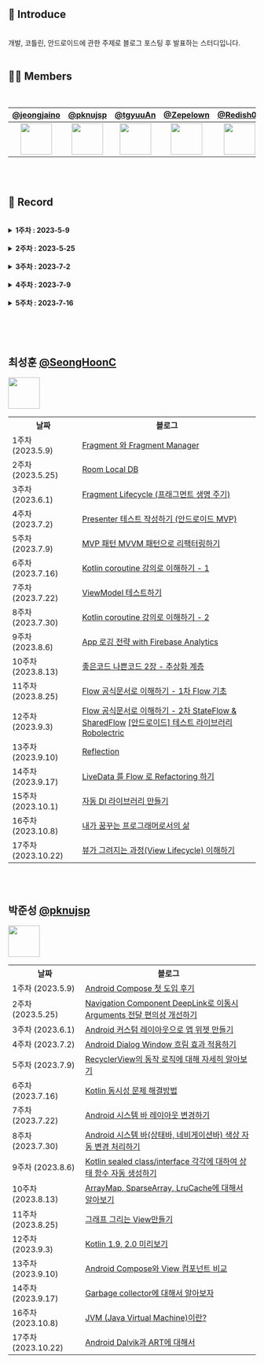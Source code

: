 ## 💫 Introduce

<br>
개발, 코틀린, 안드로이드에 관한 주제로 블로그 포스팅 후 발표하는 스터디입니다.
<br><br>

## 🧑‍💻 Members

<br>

|                                             [@jeongjaino](https://github.com/jeongjaino)                                             |                                                [@pknujsp](https://github.com/pknujsp)                                                 |                                                 [@tgyuuAn](https://github.com/tgyuuAn)                                                 |                                             [@Zepelown](https://github.com/Zepelown)                                              |                                             [@Redish03](https://github.com/Redish03)                                              |                                             [@SeongHoonC](https://github.com/SeongHoonC)                                             |
| :----------------------------------------------------------------------------------------------------------------------------------: | :-----------------------------------------------------------------------------------------------------------------------------------: | :------------------------------------------------------------------------------------------------------------------------------------: | :-------------------------------------------------------------------------------------------------------------------------------: | :-------------------------------------------------------------------------------------------------------------------------------: | :----------------------------------------------------------------------------------------------------------------------------------: |
| <a href="(https://github.com/jeongjaino"><img src="https://avatars.githubusercontent.com/u/77484719?v=4" width="64" height="64"></a> | <a href="https://github.com/pknujsp"><img src="https://avatars.githubusercontent.com/u/48265129?s=64&v=4" width="64" height="64"></a> | <a href="https://github.com/tgyuuAn"><img src="https://avatars.githubusercontent.com/u/116813010?s=64&v=4" width="64" height="64"></a> | <a href="https://github.com/Zepelown"><img src="https://avatars.githubusercontent.com/u/49135677?v=4" width="64" height="64"></a> | <a href="https://github.com/Redish03"><img src="https://avatars.githubusercontent.com/u/98575563?v=4" width="64" height="64"></a> | <a href="https://github.com/SeongHoonC"><img src="https://avatars.githubusercontent.com/u/108349655?v=4" width="64" height="64"></a> |

<br><br>
## 📝 Record

<br>

<details>
<summary><strong>1주차 : 2023-5-9</strong></summary>

- [[안드로이드] 아키텍처 원칙](https://namamim.tistory.com/1) - ([@Zepelown](https://github.com/Zepelown))(https://github.com/pknujsp))
- [Android Jetpack : Paging3 + Room로 로컬 캐싱 구현하기](https://jeongjaino.tistory.com/41) - ([@jeongjaino](https://github.com/jeongjaino))
- [Kotlin 기본 문법 & 함수](https://blog.naver.com/pluto0303/223097477546) - ([@Redish03](https://github.com/Redish03))
</details>
<br>
<details>
<summary><strong>2주차 : 2023-5-25</strong></summary>
  
- [Android SharedData : View간 Data를 공유하는 방법 및 예시](https://jeongjaino.tistory.com/42) - ([@jeongjaino](https://github.com/jeongjaino))
- [Kotlin 기본 문법(2)](https://m.blog.naver.com/pluto0303/223105639326) - ([@Redish03](https://github.com/Redish03))
- [[안드로이드]RecyclerView에 관하여](https://namamim.tistory.com/2) - ([@Zepelown](https://github.com/Zepelown))
</details>
<br>
<details>
<summary><strong>3주차 : 2023-7-2</strong></summary>
  
- [앱이 시작되는 방법 3가지 - Cold Start, Warm Start, Hot Start 쉽게 이해하기 (Android)](https://blog.naver.com/tgyuu_/223140430401), [Andorid 12 이후, Splash Screen API로 Splash 대응하기 (Android)](https://blog.naver.com/tgyuu_/223141449215) - ([@tgyuuAn](https://github.com/tgyuuAn))
- [Android 주요 구성 요소](https://blog.naver.com/pluto0303/223144200967) - ([@Redish03](https://github.com/Redish03))
- [[안드로이드]DataStore에 대하여](https://namamim.tistory.com/4) - ([@Zepelown](https://github.com/Zepelown))
- [Android Version Catalog : 라이브러리 버전 관리](https://jeongjaino.tistory.com/46) - ([@jeongjaino](https://github.com/jeongjaino))
</details>
<br>
<details>
<summary><strong>4주차 : 2023-7-9</strong></summary>
  
- [화면 구성하기 - Activity 활용](https://blog.naver.com/pluto0303/223150472475) - ([@Redish03](https://github.com/Redish03))
- [Kotlin Result : 결과와 예외 처리하기](https://jeongjaino.tistory.com/47) - ([@jeongjaino](https://github.com/jeongjaino))
- [[안드로이드]FragmentManager](https://namamim.tistory.com/5) - ([@Zepelown](https://github.com/Zepelown))
- [사용자의 인증을 확인하는 방식 3가지 쿠키, 세션, 토큰 (HTTP)](https://blog.naver.com/tgyuu_/223151236233) - ([@tgyuuAn](https://github.com/tgyuuAn))
</details>
<br>
<details>
<summary><strong>5주차 : 2023-7-16</strong></summary>
  
- [[안드로이드] 콘텐츠 제공자(ContentProvider) 와 콘텐츠 리졸버(ContentResolver)](https://namamim.tistory.com/6) - ([@Zepelown](https://github.com/Zepelown))
- [Android Multi Module : 다중 모듈 구성시 발생할 수 있는 문제](https://jeongjaino.tistory.com/51) - ([@jeongjaino](https://github.com/jeongjaino))
- [클린 아키텍처, MVVM 완전 쉽게 풀어서 설명하기 (1) - 의존성, 의존성 역전 (Architecture Pattern)](https://blog.naver.com/tgyuu_/223157801061) - ([@tgyuuAn](https://github.com/tgyuuAn))
</details>
<br>

<br><br>

## 최성훈 [@SeongHoonC](https://github.com/SeongHoonC)
<a href="https://github.com/SeongHoonC"><img src="https://avatars.githubusercontent.com/u/108349655?v=4" width="64" height="64"></a> 

<table>
    <tr>
        <th>날짜</th>
        <th>블로그</th>
    </tr>
    <tr>
        <td>1주차 (2023.5.9)</td>
        <td>
          <a href="https://seonghoonc.tistory.com/17">Fragment 와 Fragment Manager</a>
        </td>
    </tr>
   <tr>
        <td>2주차 (2023.5.25)</td>
        <td>
          <a href="https://seonghoonc.tistory.com/18">Room Local DB</a>
        </td>
    </tr>
    <tr>
        <td>3주차 (2023.6.1)</td>
        <td>
          <a href="https://seonghoonc.tistory.com/19">Fragment Lifecycle (프래그먼트 생명 주기)</a>
        </td>
    </tr>
    <tr>
        <td>4주차 (2023.7.2)</td>
        <td>
          <a href="https://seonghoonc.tistory.com/20">Presenter 테스트 작성하기 (안드로이드 MVP)</a>
        </td>
    </tr>
    <tr>
        <td>5주차 (2023.7.9)</td>
        <td>
          <a href="https://seonghoonc.tistory.com/21">MVP 패턴 MVVM 패턴으로 리팩터링하기</a>
        </td>
    </tr>
    <tr>
        <td>6주차 (2023.7.16)</td>
        <td>
          <a href="https://seonghoonc.tistory.com/22">Kotlin coroutine 강의로 이해하기 - 1</a>
        </td>
    </tr>
    <tr>
        <td>7주차 (2023.7.22)</td>
        <td>
          <a href="https://seonghoonc.tistory.com/23">ViewModel 테스트하기</a>
        </td>
    </tr>
  <tr>
        <td>8주차 (2023.7.30)</td>
        <td>
          <a href="https://seonghoonc.tistory.com/24">Kotlin coroutine 강의로 이해하기 - 2</a>
        </td>
    </tr>
  <tr>
        <td>9주차 (2023.8.6)</td>
        <td>
          <a href="https://seonghoonc.tistory.com/25">App 로깅 전략 with Firebase Analytics</a>
        </td>
    </tr>
    <tr>
        <td>10주차 (2023.8.13)</td>
        <td>
          <a href="https://seonghoonc.tistory.com/26">좋은코드 나쁜코드 2장 - 추상화 계층</a>
        </td>
    </tr>
  <tr>
        <td>11주차 (2023.8.25)</td>
        <td>
          <a href="https://seonghoonc.tistory.com/29">Flow 공식문서로 이해하기 - 1차 Flow 기초</a>
        </td>
    </tr>
  <tr>
        <td>12주차 (2023.9.3)</td>
        <td>
          <a href="https://seonghoonc.tistory.com/30">Flow 공식문서로 이해하기 - 2차 StateFlow & SharedFlow</a>
          <a href="https://seonghoonc.tistory.com/31">[안드로이드] 테스트 라이브러리 Robolectric</a>
        </td>
    </tr>
  <tr>
        <td>13주차 (2023.9.10)</td>
        <td>
          <a href="https://seonghoonc.tistory.com/32">Reflection</a>
        </td>
    </tr>
  <tr>
      <td>14주차 (2023.9.17)</td>
        <td>
          <a href="https://seonghoonc.tistory.com/33">LiveData 를 Flow 로 Refactoring 하기</a>
      </td>
  </tr>
  <tr>
      <td>15주차 (2023.10.1)</td>
        <td>
          <a href="https://seonghoonc.tistory.com/34">자동 DI 라이브러리 만들기</a>
      </td>
  </tr>
  <tr>
      <td>16주차 (2023.10.8)</td>
        <td>
          <a href="https://seonghoonc.tistory.com/35">내가 꿈꾸는 프로그래머로서의 삶</a>
      </td>
  </tr>
  <tr>
      <td>17주차 (2023.10.22)</td>
        <td>
          <a href="https://seonghoonc.tistory.com/36">뷰가 그려지는 과정(View Lifecycle) 이해하기</a>
      </td>
  </tr>
</table>

<br><br>

## 박준성 [@pknujsp](https://github.com/pknujsp)  
<a href="https://github.com/pknujsp"><img src="https://avatars.githubusercontent.com/u/48265129?s=64&v=4" width="64" height="64"></a>

<table>
    <tr>
        <th>날짜</th>
        <th>블로그</th>
    </tr>
    <tr>
        <td>1주차 (2023.5.9)</td>
        <td>
          <a href="https://pknujsp.github.io/compose/2023/05/09/Android-Compose-%EC%B2%AB-%EB%8F%84%EC%9E%85-%ED%9B%84%EA%B8%B0.html">Android Compose 첫 도입 후기</a>
        </td>
    </tr>
   <tr>
        <td>2주차 (2023.5.25)</td>
        <td>
          <a href="https://pknujsp.github.io/navigation/2023/05/23/%EB%84%A4%EB%B9%84%EA%B2%8C%EC%9D%B4%EC%85%98-%EC%BB%B4%ED%8F%AC%EB%84%8C%ED%8A%B8-%EB%94%A5%EB%A7%81%ED%81%AC-%EC%82%AC%EC%9A%A9%EC%84%B1-%EA%B0%9C%EC%84%A0%ED%95%98%EA%B8%B0.html">Navigation Component DeepLink로 이동시 Arguments 전달 편의성 개선하기</a>
        </td>
    </tr>
    <tr>
        <td>3주차 (2023.6.1)</td>
        <td>
          <a href="https://pknujsp.github.io/android/2023/05/31/Android-커스텀-레이아웃으로-앱-위젯-만들기.html">Android 커스텀 레이아웃으로 앱 위젯 만들기</a>
        </td>
    </tr>
    <tr>
        <td>4주차 (2023.7.2)</td>
        <td>
          <a href="https://pknujsp.github.io/android/2023/07/01/Android-Dialog-%EB%B0%B0%EA%B2%BD-%ED%9D%90%EB%A6%BC-%ED%9A%A8%EA%B3%BC-%EC%A0%81%EC%9A%A9%ED%95%98%EA%B8%B0.html">Android Dialog Window 흐림 효과 적용하기</a>
        </td>
    </tr>
    <tr>
        <td>5주차 (2023.7.9)</td>
        <td>
          <a href="https://pknujsp.github.io/android/2023/07/09/RecyclerViewPool%EC%97%90-%EB%8C%80%ED%95%B4.html">RecyclerView의 동작 로직에 대해 자세히 알아보기</a>
        </td>
    </tr>
    <tr>
        <td>6주차 (2023.7.16)</td>
        <td>
          <a href="https://pknujsp.github.io/kotlin/2023/07/14/Kotlin-동시성-문제-해결방법.html">Kotlin 동시성 문제 해결방법</a>
        </td>
    </tr>
    <tr>
        <td>7주차 (2023.7.22)</td>
        <td>
          <a href="https://pknujsp.github.io/android/2023/07/22/Android-시스템바-레이아웃-변경하기.html">Android 시스템 바 레이아웃 변경하기</a>
        </td>
    </tr>
    <tr>
        <td>8주차 (2023.7.30)</td>
        <td>
          <a href="https://pknujsp.github.io/android/2023/07/30/Android-상태바와-네비게이션바-색상-자동-변경-처리하기.html">Android 시스템 바(상태바, 네비게이션바) 색상 자동 변경 처리하기</a>
        </td>
    </tr>
   <tr>
        <td>9주차 (2023.8.6)</td>
        <td>
          <a href="https://pknujsp.github.io/kotlin/2023/08/03/Kotlin-sealed-class-상태별-함수-자동-생성하기.html">Kotlin sealed class/interface 각각에 대하여 상태 함수 자동 생성하기</a>
        </td>
    </tr>
    <tr>
        <td>10주차 (2023.8.13)</td>
        <td>
          <a href="https://pknujsp.github.io/android/2023/08/13/androidx.collection-라이브러리-살펴보기(SparseArray,-ArrayMap,-LruCache-/).html">ArrayMap, SparseArray, LruCache에 대해서 알아보기</a>
        </td>
    </tr>
    <tr>
        <td>11주차 (2023.8.25)</td>
        <td>
          <a href="https://pknujsp.github.io/android/2023/08/24/Android-그래프-그리는-View만들기.html">그래프 그리는 View만들기</a>
        </td>
    </tr>
    <tr>
        <td>12주차 (2023.9.3)</td>
        <td>
          <a href="https://pknujsp.github.io/kotlin/2023/09/02/Kotlin-1.9,-2.0-미리보기.html">Kotlin 1.9, 2.0 미리보기</a>
        </td>
    </tr>
     <tr>
        <td>13주차 (2023.9.10)</td>
        <td>
          <a href="https://pknujsp.github.io/android/2023/09/10/Android-Compose와-View컴포넌트-비교.html">Android Compose와 View 컴포넌트 비교</a>
        </td>
    </tr>
    <tr>
        <td>14주차 (2023.9.17)</td>
        <td>
          <a href="https://pknujsp.github.io/garbagecollector/2023/09/17/Garbage-collector에-대해서.html">Garbage collector에 대해서 알아보자</a>
        </td>
    </tr>
     <tr>
        <td>16주차 (2023.10.8)</td>
        <td>
          <a href="https://pknujsp.github.io/jvm/2023/10/08/JVM(Java-Virtual-Machine)이란.html#h-httpsmediumcomlazysouljvm-ec9db4eb9e80-c142b01571f2">JVM (Java Virtual Machine)이란?</a>
        </td>
    </tr>
    <tr>
        <td>17주차 (2023.10.22)</td>
        <td>
          <a href="https://pknujsp.github.io/dalvik/art/android/2023/10/15/Android-Dalvik과-Art에-대해서.html ">Android Dalvik과 ART에 대해서</a>
        </td>
    </tr>
  

</table>
